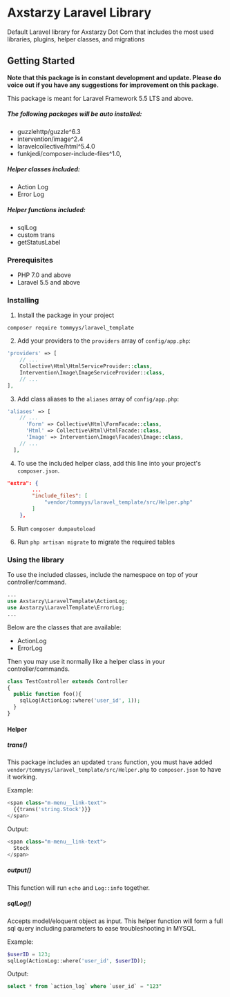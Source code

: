 # Axstarzy Laravel Library

Default Laravel library for Axstarzy Dot Com that includes the most used libraries, plugins, helper classes, and migrations

## Getting Started

**Note that this package is in constant development and update. Please do voice out if you have any suggestions for improvement on this package.**

This package is meant for Laravel Framework 5.5 LTS and above.

##### The following packages will be auto installed:
- guzzlehttp/guzzle^6.3
- intervention/image^2.4
- laravelcollective/html^5.4.0
- funkjedi/composer-include-files^1.0,


##### Helper classes included:
- Action Log
- Error Log

##### Helper functions included:
- sqlLog
- custom trans
- getStatusLabel

### Prerequisites

- PHP 7.0 and above
- Laravel 5.5 and above

### Installing

1. Install the package in your project
```
composer require tommyys/laravel_template
```

2. Add your providers to the `providers` array of `config/app.php`:
```php
'providers' => [
    // ...
    Collective\Html\HtmlServiceProvider::class,
    Intervention\Image\ImageServiceProvider::class,
    // ...
],
```

3. Add class aliases to the `aliases` array of `config/app.php`:
```php
'aliases' => [
    // ...
      'Form' => Collective\Html\FormFacade::class,
      'Html' => Collective\Html\HtmlFacade::class,
      'Image' => Intervention\Image\Facades\Image::class,
    // ...
  ],
```

4. To use the included helper class, add this line into your project's `composer.json`.

```json
"extra": {
        ...
        "include_files": [
            "vendor/tommyys/laravel_template/src/Helper.php"
        ]
    },
```

5. Run `composer dumpautoload` 

6. Run `php artisan migrate` to migrate the required tables

### Using the library

To use the included classes, include the namespace on top of your controller/command.

```php
...
use Axstarzy\LaravelTemplate\ActionLog;
use Axstarzy\LaravelTemplate\ErrorLog;
...
```

Below are the classes that are available:
- ActionLog
- ErrorLog

Then you may use it normally like a helper class in your controller/commands.

```php
class TestController extends Controller
{
  public function foo(){
    sqlLog(ActionLog::where('user_id', 1));
  }
}
```

#### Helper

##### trans()
This package includes an updated `trans` function, you must have added `vendor/tommyys/laravel_template/src/Helper.php` to `composer.json` to have it working.

Example:
```php
<span class="m-menu__link-text">
  {{trans('string.Stock')}}
</span>
```

Output:
```php
<span class="m-menu__link-text">
  Stock
</span>
```

##### output()
This function will run `echo` and `Log::info` together. 

##### sqlLog()
Accepts model/eloquent object as input. This helper function will form a full sql query including parameters to ease troubleshooting in MYSQL.

Example:

```php
$userID = 123;
sqlLog(ActionLog::where('user_id', $userID));
```

Output:

```sql
select * from `action_log` where `user_id` = "123"
```